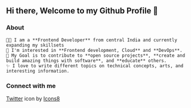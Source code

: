 ## Hi there, Welcome to my Github Profile 👋

### About
    👩‍💻 I am a **Frontend Developer** from central India and currently expanding my skillsets
    🌱 I'm interested in **Frontend development, Cloud** and **DevOps**.
    🎯 My Goal is to contribute to **open source projects**, **create and build amazing things with software**, and **educate** others.
    ✨ I love to write different topics on technical concepts, arts, and interesting information.

### Connect with me
[<a  href="https://icons8.com/icon/13963/twitter">Twitter</a> icon by <a href="https://icons8.com">Icons8</a>](https://www.twitter.com/aka_akshaymesh)

<!--
**akshay63/akshay63** is a ✨ _special_ ✨ repository because its `README.md` (this file) appears on your GitHub profile.

Here are some ideas to get you started:

- 🔭 I’m currently working on ...
- 🌱 I’m currently learning ...
- 👯 I’m looking to collaborate on ...
- 🤔 I’m looking for help with ...
- 💬 Ask me about ...
- 📫 How to reach me: ...
- 😄 Pronouns: ...
- ⚡ Fun fact: ...
-->
